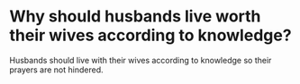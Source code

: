 # Why should husbands live worth their wives according to knowledge?

Husbands should live with their wives according to knowledge so their prayers are not hindered.
